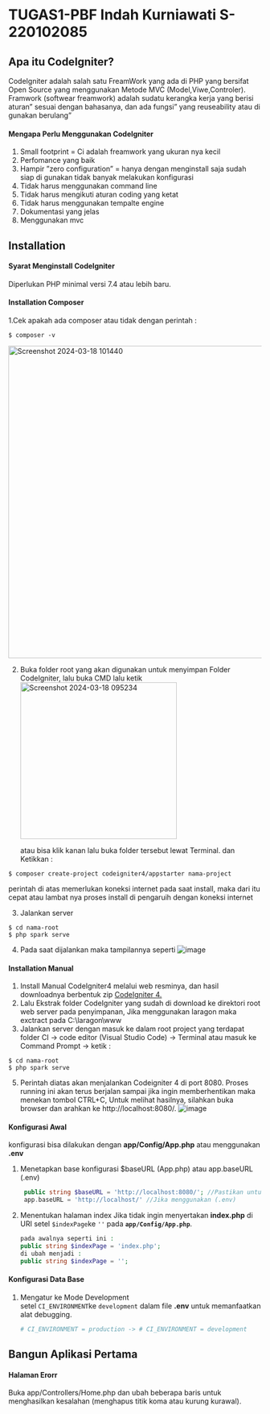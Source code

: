 # TUGAS1-PBF Indah Kurniawati S-220102085

## Apa itu CodeIgniter?
CodeIgniter adalah salah satu FreamWork yang ada di PHP yang bersifat Open Source yang menggunakan Metode MVC (Model,Viwe,Controler). Framwork (softwear freamwork) adalah sudatu kerangka kerja yang berisi aturan” sesuai dengan bahasanya, dan ada fungsi” yang reuseability atau di gunakan berulang”
#### **Mengapa Perlu Menggunakan CodeIgniter**
1.	Small footprint = Ci adalah  freamwork yang ukuran nya kecil 
2.	Perfomance yang baik
3.	Hampir ”zero configuration” = hanya dengan menginstall saja sudah siap di gunakan tidak banyak melakukan konfigurasi
4.	Tidak harus menggunakan command line
5.	Tidak harus mengikuti aturan coding yang ketat 
6.	Tidak harus menggunakan tempalte engine
7.	Dokumentasi yang jelas
8.	Menggunakan mvc
## Installation
#### Syarat Menginstall CodeIgniter
Diperlukan PHP minimal versi 7.4 atau lebih baru.
#### **Installation Composer**
   1.Cek apakah ada composer atau tidak dengan perintah :
```shell
$ composer -v
```
<img width="620" alt="Screenshot 2024-03-18 101440" src="https://github.com/indahkurniawati19/TUGAS1-PBF/assets/134476013/0f2fa79c-8580-42cc-aba9-e2f97d499dfe">

2. Buka folder root yang akan digunakan untuk menyimpan Folder CodeIgniter, lalu buka CMD lalu ketik
    <img width="311" alt="Screenshot 2024-03-18 095234" src="https://github.com/indahkurniawati19/TUGAS1-PBF/assets/134476013/8343a220-8d85-4c85-8fda-5227b7a06f77">
    
    atau bisa klik kanan lalu buka folder tersebut lewat Terminal. dan Ketikkan :
```shell
$ composer create-project codeigniter4/appstarter nama-project
```
perintah di atas memerlukan koneksi internet pada saat install, maka dari itu cepat atau lambat nya proses install di pengaruih dengan koneksi internet

3. Jalankan server
```shell
$ cd nama-root
$ php spark serve
```
4. Pada saat dijalankan maka tampilannya seperti
   ![image](https://github.com/indahkurniawati19/TUGAS1-PBF/assets/134476013/a0d04955-619c-4d24-a01e-037b5802625f)

#### **Installation Manual**
1. Install Manual CodeIgniter4 melalui web resminya, dan hasil downloadnya berbentuk zip 
[CodeIgniter 4.](https://www.codeigniter.com/download)
2. Lalu Ekstrak folder CodeIgniter yang sudah di download ke direktori root web server pada penyimpanan, Jika menggunakan laragon maka exctract pada C:\laragon\www
4. Jalankan server dengan masuk ke dalam root project yang terdapat folder CI → code editor (Visual Studio Code) → Terminal atau masuk ke Command Prompt → ketik :
```shell
$ cd nama-root
$ php spark serve
```
5. Perintah diatas akan menjalankan Codeigniter 4 di port 8080. Proses running ini akan terus berjalan sampai jika ingin memberhentikan maka menekan tombol CTRL+C,
Untuk melihat hasilnya, silahkan buka browser dan arahkan ke http://localhost:8080/.
![image](https://github.com/indahkurniawati19/TUGAS1-PBF/assets/134476013/a0d04955-619c-4d24-a01e-037b5802625f)

#### **Konfigurasi Awal**
konfigurasi bisa dilakukan dengan **app/Config/App.php** atau menggunakan **.env**
1. Menetapkan base konfigurasi $baseURL (App.php) atau app.baseURL (.env)
   ```php
    public string $baseURL = 'http://localhost:8080/'; //Pastikan untuk menambahkan slash(/) di akhir jika menggunakan (App.php)
    app.baseURL = 'http://localhost/' //Jika menggunakan (.env)
   ```
2. Menentukan halaman index
   Jika tidak ingin menyertakan **index.php** di URI setel `$indexPage`ke `''` pada **`app/Config/App.php`**.
   ```php
   pada awalnya seperti ini :
   public string $indexPage = 'index.php';
   di ubah menjadi :
   public string $indexPage = '';
   ```
#### **Konfigurasi Data Base**
1. Mengatur ke Mode Development
   setel `CI_ENVIRONMENT`ke `development` dalam file **.env** untuk memanfaatkan alat debugging.
   ```php
   # CI_ENVIRONMENT = production -> # CI_ENVIRONMENT = development
   ```
## Bangun Aplikasi Pertama
#### **Halaman Erorr**
Buka app/Controllers/Home.php dan ubah beberapa baris untuk menghasilkan kesalahan (menghapus titik koma atau kurung kurawal).


